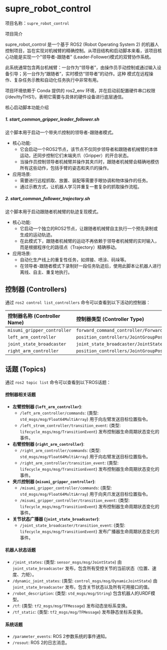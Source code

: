 # supre_robot_control

  项目名称：`supre_robot_control`

  项目简介

  supre_robot_control 是一个基于 ROS2 (Robot Operating System 2)
  的机器人控制项目，旨在实现对机械臂的精确控制。从项目结构和启动脚本来看，该项目核心功能是实现一个"领导者-跟随者"
  (Leader-Follower)模式的双臂协作系统。

  此系统通常包含两台机械臂：一台作为“领导者”，由操作员手动控制或通过输入设备引导；另一台作为“跟随者”，实时模仿“领导者”的动作。这种
  模式在远程操作、复杂任务示教和自动化任务执行中非常有用。

  项目环境依赖于 Conda 提供的 ros2_env 环境，并在启动前配置硬件串口权限 (/dev/ttyTHS1)，表明它需要与具体的硬件设备进行底层通信。

  核心启动脚本功能介绍

  ##### 1. start_common_gripper_leader_follower.sh

  这个脚本用于启动一个带夹爪控制的领导者-跟随者模式。

   * 核心功能:
       * 它会启动一个ROS2节点，该节点不仅同步领导者和跟随者机械臂的本体运动，还同步控制它们末端夹爪（Gripper）的开合状态。
       * 当操作员控制领导者机械臂并操作其夹爪时，跟随者机械臂会精确地模仿所有这些动作，包括手臂的姿态和夹爪的操作。
   * 应用场景:
       * 需要进行远程抓取、放置、装配等需要手眼协调和物体操作的任务。
       * 通过示教方式，让机器人学习并重复一套复杂的抓取操作流程。

  ##### 2. start_common_follower_trajectory.sh

  这个脚本用于启动跟随者机械臂的轨迹复现模式。

   * 核心功能:
       * 它启动一个独立的ROS2节点，让跟随者机械臂自主执行一个预先录制或生成的运动轨迹。
       * 在此模式下，跟随者机械臂的运动不再依赖于领导者机械臂的实时输入，而是根据程序化的路径点（Trajectory）精确移动。
   * 应用场景:
       * 自动化生产线上的重复性任务，如焊接、喷涂、码垛等。
       * 在领导者-跟随者模式下录制好一段任务轨迹后，使用此脚本让机器人进行离线、自主、重复地执行。

## 控制器 (Controllers)
通过 `ros2 control list_controllers` 命令可以查看到以下活动的控制器：

| 控制器名称 (Controller Name) | 控制器类型 (Controller Type) | 状态 (State) |
| :--- | :--- | :--- |
| `misumi_gripper_controller` | `forward_command_controller/ForwardCommandController` | `active` |
| `left_arm_controller` | `position_controllers/JointGroupPositionController` | `active` |
| `joint_state_broadcaster` | `joint_state_broadcaster/JointStateBroadcaster` | `active` |
| `right_arm_controller` | `position_controllers/JointGroupPositionController` | `active` |

## 话题 (Topics)
通过 `ros2 topic list` 命令可以查看到以下ROS话题：

#### 控制器相关话题
*   **左臂控制器 (`left_arm_controller`)**:
    *   `/left_arm_controller/commands`: (类型: `std_msgs/msg/Float64MultiArray`) 用于向左臂发送目标位置指令。
    *   `/left_strom_controller/transition_event`: (类型: `lifecycle_msgs/msg/TransitionEvent`) 发布控制器生命周期状态变化的事件。
*   **右臂控制器 (`right_arm_controller`)**:
    *   `/right_arm_controller/commands`: (类型: `std_msgs/msg/Float64MultiArray`) 用于向右臂发送目标位置指令。
    *   `/right_arm_controller/transition_event`: (类型: `lifecycle_msgs/msg/TransitionEvent`) 发布控制器生命周期状态变化的事件。
*   **夹爪控制器 (`misumi_gripper_controller`)**:
    *   `/misumi_gripper_controller/commands`: (类型: `std_msgs/msg/Float64MultiArray`) 用于向夹爪发送目标位置指令。
    *   `/misumi_gripper_controller/transition_event`: (类型: `lifecycle_msgs/msg/TransitionEvent`) 发布控制器生命周期状态变化的事件。
*   **关节状态广播器 (`joint_state_broadcaster`)**:
    *   `/joint_state_broadcaster/transition_event`: (类型: `lifecycle_msgs/msg/TransitionEvent`) 发布广播器生命周期状态变化的事件。

#### 机器人状态话题
*   `/joint_states`: (类型: `sensor_msgs/msg/JointState`) 由 `joint_state_broadcaster` 发布，包含所有受控关节的当前状态（位置、速度、力矩）。
*   `/dynamic_joint_states`: (类型: `control_msgs/msg/DynamicJointState`) 由 `joint_state_broadcaster` 发布，包含关节状态以及所有可用接口的值。
*   `/robot_description`: (类型: `std_msgs/msg/String`) 包含机器人的URDF模型。
*   `/tf`: (类型: `tf2_msgs/msg/TFMessage`) 发布动态坐标系变换。
*   `/tf_static`: (类型: `tf2_msgs/msg/TFMessage`) 发布静态坐标系变换。

#### 系统话题
*   `/parameter_events`: ROS 2参数系统的事件通知。
*   `/rosout`: ROS 2的日志消息。
